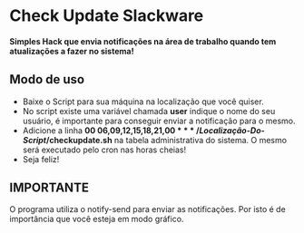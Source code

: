 # Check Update Slackware
#### Simples Hack que envia notificações na área de trabalho quando tem atualizações a fazer no sistema!

## Modo de uso
* Baixe o Script para sua máquina na localização que você quiser.
* No script existe uma variável chamada **user** indique o nome do seu usuário, é importante para conseguir enviar a notificação para o mesmo.
* Adicione a linha **00 06,09,12,15,18,21,00 * * * /*Localização-Do-Script*/checkupdate.sh** na tabela administrativa do sistema. O mesmo será executado pelo cron nas horas cheias!
* Seja feliz!

## IMPORTANTE
O programa utiliza o notify-send para enviar as notificações. Por isto é de importância que você esteja em modo gráfico.
